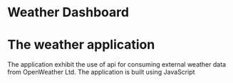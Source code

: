 # Weather Dashboard
# The weather application
The application exhibit the use of api for consuming external weather data from OpenWeather Ltd. The application is built using JavaScript
